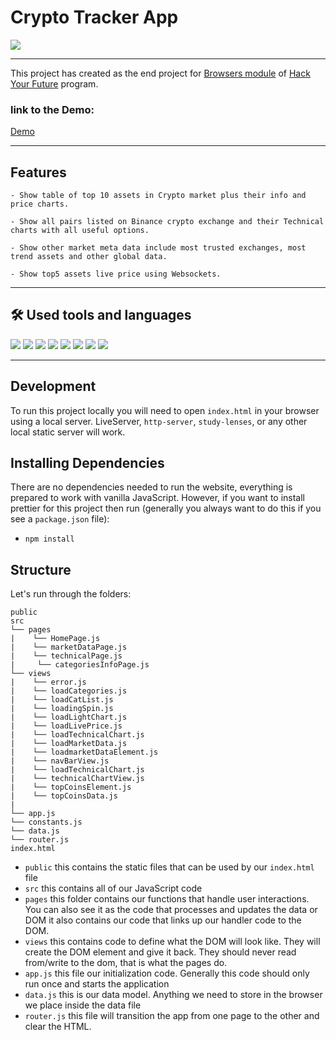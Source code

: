 # Crypto Tracker App

<img src="./public/assets/demo.gif">

---

This project has created as the end project for  [Browsers module](https://github.com/HackYourFuture/UsingAPIs) of [Hack Your Future](https://www.hackyourfuture.net/) program.

### link to the Demo:
[Demo](https://sinacryptoland.netlify.app/)

---

## Features

    - Show table of top 10 assets in Crypto market plus their info and price charts.
    
    - Show all pairs listed on Binance crypto exchange and their Technical charts with all useful options.
    
    - Show other market meta data include most trusted exchanges, most trend assets and other global data. 
    
    - Show top5 assets live price using Websockets. 

---

## 🛠️ Used tools and languages

![](https://img.shields.io/badge/Code-JavaScript-informational?style=flat&logo=JavaScript&color=F7DF1E)
![](https://img.shields.io/badge/Code-HTML5-informational?style=flat&logo=HTML5&color=E34F26)
![](https://img.shields.io/badge/Style-CSS3-informational?style=flat&logo=CSS3&color=1572B6)
![](https://img.shields.io/badge/style-SASS-informational?style=flat&logo=SASS&color=E34F26)
![](https://img.shields.io/badge/Tools-Git-informational?style=flat&logo=Git&color=F05032)
![](https://img.shields.io/badge/Tools-Netlify-informational?style=flat&logo=netlify&color=00C7B7)
![](https://img.shields.io/badge/Tools-GitHub-informational?style=flat&logo=GitHub&color=181717)
![](https://img.shields.io/badge/Tools-VSCode-informational?style=flat&logo=visualstudiocode&color=1572B6)

---
## Development

To run this project locally you will need to open `index.html` in your browser using a local server. LiveServer, `http-server`, `study-lenses`, or any other local static server will work.

## Installing Dependencies

There are no dependencies needed to run the website, everything is prepared to work with vanilla JavaScript. However, if you want to install prettier for this project then run (generally you always want to do this if you see a `package.json` file):

- `npm install`

## Structure

Let's run through the folders:

```
public
src
└── pages
|    └── HomePage.js
|    └── marketDataPage.js
|    └── technicalPage.js
|     └── categoriesInfoPage.js
└── views
|    └── error.js
|    └── loadCategories.js
|    └── loadCatList.js
|    └── loadingSpin.js
|    └── loadLightChart.js
|    └── loadLivePrice.js
|    └── loadTechnicalChart.js
|    └── loadMarketData.js
|    └── loadmarketDataElement.js
|    └── navBarView.js
|    └── loadTechnicalChart.js
|    └── technicalChartView.js
|    └── topCoinsElement.js
|    └── topCoinsData.js
|     
└── app.js
└── constants.js
└── data.js
└── router.js
index.html
```

- `public` this contains the static files that can be used by our `index.html` file
- `src` this contains all of our JavaScript code
- `pages` this folder contains our functions that handle user interactions. You can also see it as the code that processes and updates the data or DOM
  it also contains our code that links up our handler code to the DOM.
- `views` this contains code to define what the DOM will look like. They will create the DOM element and give it back. They should never read from/write to the dom, that is what the pages do.
- `app.js` this file our initialization code. Generally this code should only run once and starts the application
- `data.js` this is our data model. Anything we need to store in the browser we place inside the data file
- `router.js` this file will transition the app from one page to the other and clear the HTML.

